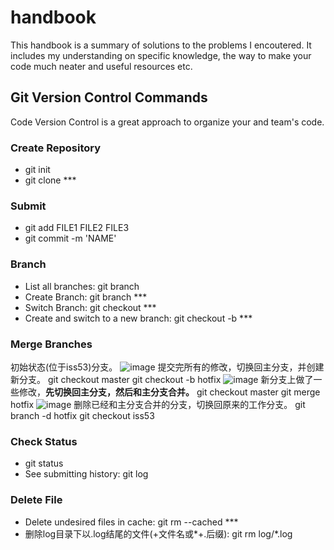 # handbook
This handbook is a summary of solutions to the problems I encoutered. It includes my understanding on specific knowledge, the way to make your code much neater and useful resources etc.

## Git Version Control Commands
Code Version Control is a great approach to organize your and team's code.

### Create Repository
- git init
- git clone ***

### Submit
- git add FILE1 FILE2 FILE3
- git commit -m 'NAME'

### Branch
- List all branches: git branch
- Create Branch: git branch ***
- Switch Branch: git checkout ***
- Create and switch to a new branch: git checkout -b ***

### Merge Branches
初始状态(位于iss53)分支。
![image](https://user-images.githubusercontent.com/95418272/206886659-cf656fa8-b8e5-4c8b-b08b-7ca1b9ae5df6.png)
提交完所有的修改，切换回主分支，并创建新分支。
git checkout master
git checkout -b hotfix
![image](https://user-images.githubusercontent.com/95418272/206886701-462cb903-46c8-419d-aef1-ecdf69e1c2d0.png)
新分支上做了一些修改，**先切换回主分支，然后和主分支合并。**
git checkout master
git merge hotfix
![image](https://user-images.githubusercontent.com/95418272/206886717-891ab47a-f09a-493c-8dff-731a01d3b010.png)
删除已经和主分支合并的分支，切换回原来的工作分支。
git branch -d hotfix
git checkout iss53

### Check Status
- git status
- See submitting history: git log

### Delete File
- Delete undesired files in cache: git rm --cached ***
- 删除log目录下以.log结尾的文件(\+文件名或*+.后缀): git rm log/\*.log
